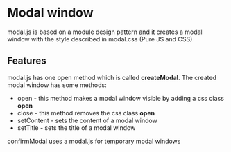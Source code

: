 # Modal window

modal.js is based on a module design pattern and it creates a modal window with the style described in modal.css (Pure JS and CSS)

## Features

modal.js has one open method which is called **createModal**. The created modal window has some methods:

* open - this method makes a modal window visible by adding a css class **open**
* close - this method removes the css class **open**
* setContent - sets the content of a modal window
* setTitle - sets the title of a modal window

confirmModal uses a modal.js for temporary modal windows
